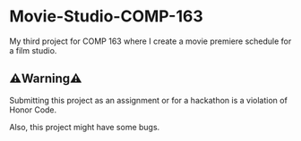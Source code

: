 # Movie-Studio-COMP-163
My third project for COMP 163 where I create a movie premiere schedule for a film studio.

## ⚠️Warning⚠️
Submitting this project as an assignment or for a hackathon is a violation of Honor Code.

Also, this project might have some bugs.
